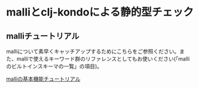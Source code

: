 # malliとclj-kondoによる静的型チェック

## malliチュートリアル

malliについて素早くキャッチアップするためにこちらをご参照ください。また、malliで使えるキーワード群のリファレンスとしてもお使いください(「malliのビルトインスキーマの一覧」の項目)。

[malliの基本機能チュートリアル](./malli.md)